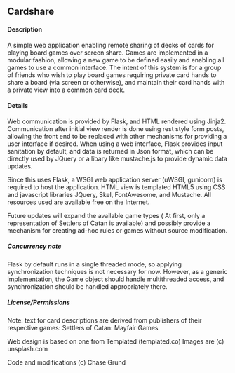 ## Cardshare

#### Description
A simple web application enabling remote sharing of decks of cards for playing board games over screen share.  Games are
 implemented in a modular fashion, allowing a new game to be defined easily and enabling all games to use a common
 interface.  The intent of this system is for a group of friends who wish to play board games requiring private card
 hands to share a board (via screen or otherwise), and maintain their card hands with a private view into a common card
 deck.

#### Details
Web communication is provided by Flask, and HTML rendered using Jinja2.  Communication after initial view render is done
 using rest style form posts, allowing the front end to be replaced with other mechanisms for providing a user interface
 if desired. When using a web interface, Flask provides input sanitation by default, and data is returned in Json
 format, which can be directly used by JQuery or a libary like mustache.js to provide dynamic data updates.

Since this uses Flask, a WSGI web application server (uWSGI, gunicorn) is required to host the application.  HTML view
 is templated HTML5 using CSS and javascript libraries JQuery, Skel, FontAwesome, and Mustache.  All resources used are
 available free on the Internet.

Future updates will expand the available game types ( At first, only a representation of Settlers of Catan is available)
 and possibly provide a mechanism for creating ad-hoc rules or games without source modification.

##### Concurrency note
Flask by default runs in a single threaded mode, so applying synchronization techniques is not necessary for now. However, as a generic implementation, the Game object should handle multithreaded access, and synchronization should be handled appropriately there.

##### License/Permissions
Note: text for card descriptions are derived from publishers of their respective games:
 Settlers of Catan: Mayfair Games

Web design is based on one from Templated (templated.co)
 Images are (c) unsplash.com

Code and modifications (c) Chase Grund
